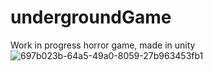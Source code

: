 # undergroundGame
Work in progress horror game, made in unity
![697b023b-64a5-49a0-8059-27b963453fb1](https://user-images.githubusercontent.com/93815609/199917662-5a224911-01e0-4294-ab77-f3adb2cf40b0.gif)
